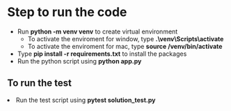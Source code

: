 <h1>Step to run the code</h1>
<ul>
    <li>Run <b>python -m venv venv</b> to create virtual environment
    </l1>
    <ul>
        <li>To activate the enviroment for window, type <b>.\venv\Scripts\activate</b>
        </li>
    </ul>
    <ul>
        <li>To activate the enviroment for mac, type <b>source /venv/bin/activate </b>
        </li>
    </ul>
    <li>Type <b>pip install -r requirements.txt</b> to install the packages
    </li>
    <li>Run the python script using <b>python app.py</b></li>
</ul>

<h2>To run the test</h2>
<li>Run the test script using <b>pytest solution_test.py</b></li>